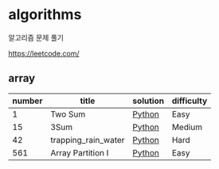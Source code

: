 # algorithms

알고리즘 문제 풀기



https://leetcode.com/



## array

| number | title               | solution                                                     | difficulty |
| ------ | ------------------- | ------------------------------------------------------------ | ---------- |
| 1      | Two Sum             | [Python](https://github.com/leegwae/algorithms/blob/main/array/001_two_sum.py) | Easy       |
| 15     | 3Sum                | [Python](https://github.com/leegwae/algorithms/blob/main/array/015_3Sum.py) | Medium     |
| 42     | trapping_rain_water | [Python](https://github.com/leegwae/algorithms/blob/main/array/042_trapping_rain_water.py) | Hard       |
| 561    | Array Partition I   | [Python](https://github.com/leegwae/algorithms/blob/main/array/561_array_partition_i.py) | Easy       |

